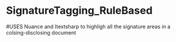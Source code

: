 # SignatureTagging_RuleBased
#USES Nuance and Itextsharp to highligh all the signature areas in a colsing-disclosing document 
